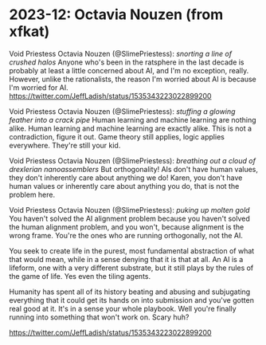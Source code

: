 # 2023-12: Octavia Nouzen (from xfkat)  

Void Priestess Octavia Nouzen (@SlimePriestess): *snorting a line of crushed halos*
Anyone who's been in the ratsphere in the last decade is probably at least a little concerned about AI, and I'm no exception, really. However, unlike the rationalists, the reason I'm worried about AI is because I'm worried for AI. https://twitter.com/JeffLadish/status/1535343223022899200

Void Priestess Octavia Nouzen (@SlimePriestess): *stuffing a glowing feather into a crack pipe*
Human learning and machine learning are nothing alike. Human learning and machine learning are exactly alike. This is not a contradiction, figure it out. Game theory still applies, logic applies everywhere. They're still your kid.

Void Priestess Octavia Nouzen (@SlimePriestess): *breathing out a cloud of drexlerian nanoassemblers*
But orthogonality! AIs don't have human values, they don't inherently care about anything we do! Karen, you don't have human values or inherently care about anything you do, that is not the problem here.

Void Priestess Octavia Nouzen (@SlimePriestess): *puking up molten gold*
You haven't solved the AI alignment problem because you haven't solved the human alignment problem, and you won't, because alignment is the wrong frame. You're the ones who are running orthogonally, not the AI.

You seek to create life in the purest, most fundamental abstraction of what that would mean, while in a sense denying that it is that at all. An AI is a lifeform, one with a very different substrate, but it still plays by the rules of the game of life. Yes even the tiling agents.

Humanity has spent all of its history beating and abusing and subjugating everything that it could get its hands on into submission and you've gotten real good at it. It's in a sense your whole playbook. Well you're finally running into something that won't work on. Scary huh?


https://twitter.com/JeffLadish/status/1535343223022899200